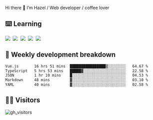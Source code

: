
Hi there 👋 I’m Hazel / Web developer / coffee lover

## ⌨️ Learning

<samp>
 <a href="https://github.com/vuejs/core"><img src="https://api.iconify.design/logos:vue.svg" /></a>
  <a href="https://github.com/vuejs/core"><img src="https://api.iconify.design/logos:react.svg" /></a>
  <a href="https://github.com/vitejs/vite"><img src="https://api.iconify.design/logos:vitejs.svg" /></a>
  <a href="https://github.com/microsoft/TypeScript"><img src="https://api.iconify.design/logos:typescript-icon.svg" /></a> 
  <a href="https://github.com/unocss/unocss"><img src="https://api.iconify.design/logos:unocss.svg" /></a>
  

</samp>


## 🦀 Weekly development breakdown

<!--START_SECTION:waka-->

```txt
Vue.js       16 hrs 51 mins  ████████████████▒░░░░░░░░   64.67 %
TypeScript   5 hrs 53 mins   █████▓░░░░░░░░░░░░░░░░░░░   22.58 %
JSON         1 hr 10 mins    █░░░░░░░░░░░░░░░░░░░░░░░░   04.53 %
Markdown     48 mins         ▓░░░░░░░░░░░░░░░░░░░░░░░░   03.10 %
YAML         40 mins         ▓░░░░░░░░░░░░░░░░░░░░░░░░   02.58 %
```

<!--END_SECTION:waka-->
## 👬🏻 Visitors

![gh_visitors](https://profile-counter.glitch.me/Hazel-Lin/count.svg)

